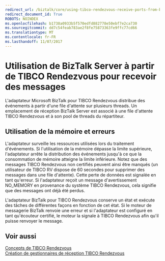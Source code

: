 ```yaml
---
redirect_url: /biztalk/core/using-tibco-rendezvous-receive-ports-from-biztalk-server/
redirect_document_id: True
ROBOTS: NOINDEX
ms.openlocfilehash: b1738a0933b5f570edfd882778e50ebf7e2ca730
ms.sourcegitcommit: dd7c54feab783ae2f8fe75873363fe9ffc77cd66
ms.translationtype: MT
ms.contentlocale: fr-FR
ms.lasthandoff: 11/07/2017
---
```

# <a name="using-biztalk-server-from-tibco-rendezvous-to-receive-messages"></a>Utilisation de BizTalk Server à partir de TIBCO Rendezvous pour recevoir des messages
L'adaptateur Microsoft BizTalk pour TIBCO Rendezvous distribue des événements à partir d'une file d'attente sur plusieurs threads. Un emplacement de réception BizTalk Server est associé à une file d'attente TIBCO Rendezvous et à son pool de threads du répartiteur.  
  
## <a name="memory-use-and-errors"></a>Utilisation de la mémoire et erreurs  
 L'adaptateur surveille les ressources utilisées lors du traitement d'événements. Si l'utilisation de la mémoire dépasse la limite supérieure, l'adaptateur arrête la distribution des événements jusqu'à ce que la consommation de mémoire atteigne la limite inférieure. Notez que des messages TIBCO Rendezvous non certifiés peuvent ainsi être manqués (un utilisateur de TIBCO RV dispose de 60 secondes pour supprimer des messages dans une file d'attente). Cette perte de données est signalée en tant qu'erreur. Si l'adaptateur reçoit un message d'avertissement NO_MEMORY en provenance du système TIBCO Rendezvous, cela signifie que des messages ont déjà été perdus.  
  
 L'adaptateur BizTalk pour TIBCO Rendezvous conserve un état et exécute des tâches de différentes façons en fonction de cet état. Si le moteur de messagerie BizTalk renvoie une erreur et si l'adaptateur est configuré en tant qu'écouteur certifié, le moteur la signale à TIBCO Rendezvous afin qu'il puisse renvoyer le message.  
  
## <a name="see-also"></a>Voir aussi  
 [Concepts de TIBCO Rendezvous](../core/tibco-rendezvous-concepts.md)   
 [Création de gestionnaires de réception TIBCO Rendezvous](../core/creating-tibco-rendezvous-receive-handlers.md)